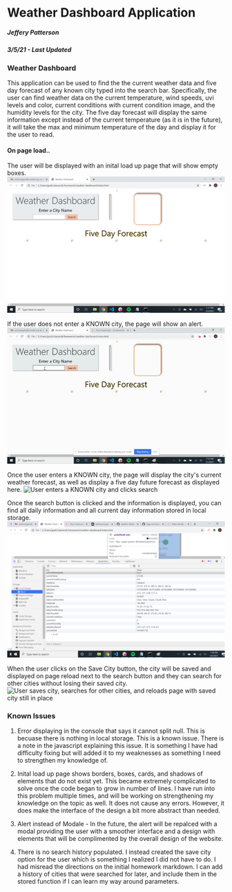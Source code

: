 # Weather Dashboard Application

##### Jeffery Patterson
##### 3/5/21 - Last Updated


### Weather Dashboard
This application can be used to find the the current weather data and five day forecast of any known city typed into the search bar. Specifically, the user can find weather data on the current temperature, wind speeds, uvi levels and color, current conditions with current condition image, and the humidity levels for the city. The five day forecast will display the same information except instead of the current temperature (as it is in the future), it will take the max and minimum temperature of the day and display it for the user to read. 

#### On page load..

The user will be displayed with an inital load up page that will show empty boxes. 
![Inital Page on Load](./assets/images-gifs/inital-loaded-page.png)

If the user does not enter a KNOWN city, the page will show an alert.
![User enters non-city input](./assets/images-gifs/non-city-search.gif)

Once the user enters a KNOWN city, the page will display the city's current weather forecast, as well as display a five day future forecast as displayed here.
![User enters a KNOWN city and clicks search](./assets/images-gifs/user-searches.gif)

Once the search button is clicked and the information is displayed, you can find all daily information and all current day information stored in local storage.
![Current and Daily Weather Info Stored in Local Storage](./assets/images-gifs/local-storage-on-search.png)

When the user clicks on the Save City button, the city will be saved and displayed on page reload next to the search button and they can search for other cities without losing their saved city.
![User saves city, searches for other cities, and reloads page with saved city still in place](./assets/images-gifs/save-city.gif)



### Known Issues
1. Error displaying in the console that says it cannot split null. This is becuase there is nothing in local storage. This is a known issue. There is a note in the javascript explaining this issue. It is something I have had difficulty fixing but will added it to my weaknesses as something I need to strengthen my knowledge of.

2. Inital load up page shows borders, boxes, cards, and shadows of elements that do not exist yet. This became extremely complicated to solve once the code began to grow in number of lines. I have run into this problem multiple times, and will be working on strengthening my knowledge on the topic as well. It does not cause any errors. However, it does make the interface of the design a bit more abstract than needed.

3. Alert instead of Modale - In the future, the alert will be repalced with a modal providing the user with a smoother interface and a design with elements that will be complimented by the overall design of the website. 

4. There is no search history populated. I instead created the save city option for the user which is something I realized I did not have to do. I had misread the directions on the initial homework markdown. I can add a history of cities that were searched for later, and include them in the stored function if I can learn my way around parameters.



